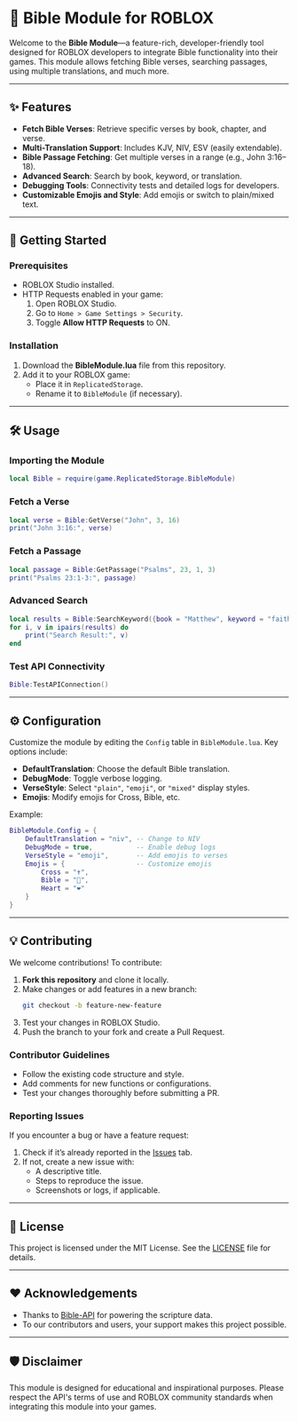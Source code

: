 
# 📖 Bible Module for ROBLOX
Welcome to the **Bible Module**—a feature-rich, developer-friendly tool designed for ROBLOX developers to integrate Bible functionality into their games. This module allows fetching Bible verses, searching passages, using multiple translations, and much more.

---

## ✨ Features
- **Fetch Bible Verses**: Retrieve specific verses by book, chapter, and verse.
- **Multi-Translation Support**: Includes KJV, NIV, ESV (easily extendable).
- **Bible Passage Fetching**: Get multiple verses in a range (e.g., John 3:16–18).
- **Advanced Search**: Search by book, keyword, or translation.
- **Debugging Tools**: Connectivity tests and detailed logs for developers.
- **Customizable Emojis and Style**: Add emojis or switch to plain/mixed text.

---

## 🚀 Getting Started
### Prerequisites
- ROBLOX Studio installed.
- HTTP Requests enabled in your game:
  1. Open ROBLOX Studio.
  2. Go to `Home > Game Settings > Security`.
  3. Toggle **Allow HTTP Requests** to ON.

### Installation
1. Download the **BibleModule.lua** file from this repository.
2. Add it to your ROBLOX game:
   - Place it in `ReplicatedStorage`.
   - Rename it to `BibleModule` (if necessary).

---

## 🛠️ Usage
### Importing the Module
```lua
local Bible = require(game.ReplicatedStorage.BibleModule)
```

### Fetch a Verse
```lua
local verse = Bible:GetVerse("John", 3, 16)
print("John 3:16:", verse)
```

### Fetch a Passage
```lua
local passage = Bible:GetPassage("Psalms", 23, 1, 3)
print("Psalms 23:1-3:", passage)
```

### Advanced Search
```lua
local results = Bible:SearchKeyword({book = "Matthew", keyword = "faith"})
for i, v in ipairs(results) do
    print("Search Result:", v)
end
```

### Test API Connectivity
```lua
Bible:TestAPIConnection()
```

---

## ⚙️ Configuration
Customize the module by editing the `Config` table in `BibleModule.lua`. Key options include:
- **DefaultTranslation**: Choose the default Bible translation.
- **DebugMode**: Toggle verbose logging.
- **VerseStyle**: Select `"plain"`, `"emoji"`, or `"mixed"` display styles.
- **Emojis**: Modify emojis for Cross, Bible, etc.

Example:
```lua
BibleModule.Config = {
    DefaultTranslation = "niv", -- Change to NIV
    DebugMode = true,           -- Enable debug logs
    VerseStyle = "emoji",       -- Add emojis to verses
    Emojis = {                  -- Customize emojis
        Cross = "✝️",
        Bible = "📖",
        Heart = "❤️"
    }
}
```

---

## 💡 Contributing
We welcome contributions! To contribute:
1. **Fork this repository** and clone it locally.
2. Make changes or add features in a new branch:
   ```bash
   git checkout -b feature-new-feature
   ```
3. Test your changes in ROBLOX Studio.
4. Push the branch to your fork and create a Pull Request.

### Contributor Guidelines
- Follow the existing code structure and style.
- Add comments for new functions or configurations.
- Test your changes thoroughly before submitting a PR.

### Reporting Issues
If you encounter a bug or have a feature request:
1. Check if it’s already reported in the [Issues](https://github.com/devycreates/BibleModule/issues) tab.
2. If not, create a new issue with:
   - A descriptive title.
   - Steps to reproduce the issue.
   - Screenshots or logs, if applicable.

---

## 📜 License
This project is licensed under the MIT License. See the [LICENSE](LICENSE) file for details.

---

## ❤️ Acknowledgements
- Thanks to [Bible-API](https://bible-api.com/) for powering the scripture data.
- To our contributors and users, your support makes this project possible.

---

## 🛡️ Disclaimer
This module is designed for educational and inspirational purposes. Please respect the API's terms of use and ROBLOX community standards when integrating this module into your games.
```

